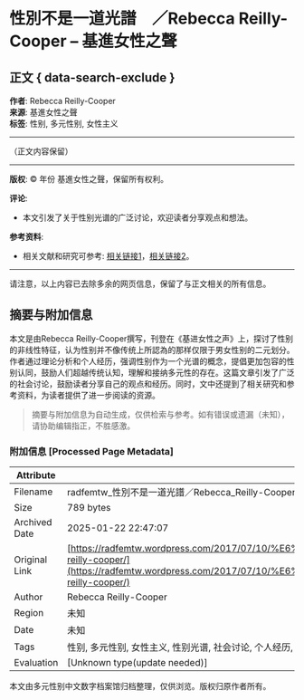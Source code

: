 # 性別不是一道光譜　／Rebecca Reilly-Cooper – 基進女性之聲

## 正文 { data-search-exclude }


**作者**: Rebecca Reilly-Cooper  
**来源**: 基進女性之聲  
**标签**: 性别, 多元性别, 女性主义  

---

（正文内容保留）

---

**版权**: © 年份 基進女性之聲，保留所有权利。

**评论**:  
- 本文引发了关于性别光谱的广泛讨论，欢迎读者分享观点和想法。

**参考资料**:  
- 相关文献和研究可参考: [相关链接1](#)，[相关链接2](#)。

---

请注意，以上内容已去除多余的网页信息，保留了与正文相关的所有信息。
<!-- tcd_original_link https://radfemtw.wordpress.com/2017/07/10/%E6%80%A7%E5%88%A5%E4%B8%8D%E6%98%AF%E4%B8%80%E9%81%93%E5%85%89%E8%AD%9C%E3%80%80%EF%BC%8Frebecca-reilly-cooper/ -->


## 摘要与附加信息

<!-- tcd_abstract -->
本文是由Rebecca Reilly-Cooper撰写，刊登在《基进女性之声》上，探讨了性别的非线性特征，认为性别并不像传统上所認為的那样仅限于男女性别的二元划分。作者通过理论分析和个人经历，强调性别作为一个光谱的概念，提倡更加包容的性别认同，鼓励人们超越传统认知，理解和接纳多元性的存在。这篇文章引发了广泛的社会讨论，鼓励读者分享自己的观点和经历。同时，文中还提到了相关研究和参考资料，为读者提供了进一步阅读的资源。
<!-- tcd_abstract_end -->

> 摘要与附加信息为自动生成，仅供检索与参考。如有错误或遗漏（未知），请协助编辑指正，不胜感激。

### 附加信息 [Processed Page Metadata]

| Attribute       | Value                                  |
|-----------------|----------------------------------------|
| Filename        | radfemtw_性別不是一道光譜／Rebecca_Reilly-Cooper_-_基進女性之聲.md                             |
| Size            | 789 bytes                           |
| Archived Date   | 2025-01-22 22:47:07                             |
| Original Link   | [https://radfemtw.wordpress.com/2017/07/10/%E6%80%A7%E5%88%A5%E4%B8%8D%E6%98%AF%E4%B8%80%E9%81%93%E5%85%89%E8%AD%9C%E3%80%80%EF%BC%8Frebecca-reilly-cooper/](https://radfemtw.wordpress.com/2017/07/10/%E6%80%A7%E5%88%A5%E4%B8%8D%E6%98%AF%E4%B8%80%E9%81%93%E5%85%89%E8%AD%9C%E3%80%80%EF%BC%8Frebecca-reilly-cooper/)                       |
| Author          | Rebecca Reilly-Cooper                               |
| Region          | 未知                               |
| Date            | 未知                                 |
| Tags            | 性别, 多元性别, 女性主义, 性别光谱, 社会讨论, 个人经历, 性别认同, 包容性, 理论分析, 基进女性之声                                 |
| Evaluation            | [Unknown type(update needed)]                                 |
<!-- tcd_table_end -->

本文由多元性别中文数字档案馆归档整理，仅供浏览。版权归原作者所有。
